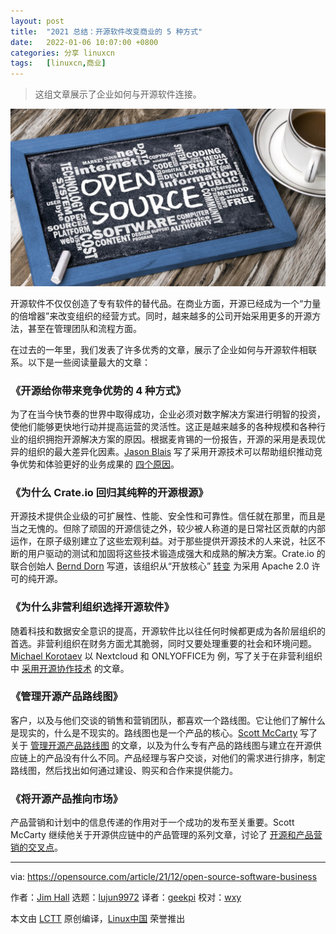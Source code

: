 ```yaml
---
layout: post
title:	"2021 总结：开源软件改变商业的 5 种方式"
date:	2022-01-06 10:07:00 +0800 
categories:	分享 linuxcn 
tags:	[linuxcn,商业]
---
```




> 
> 这组文章展示了企业如何与开源软件连接。
> 
> 
> 


![](/Asserts/Images/album/202201/06/100657stkkjn9froz4kkqk.jpg "A confusing business organization chart")


开源软件不仅仅创造了专有软件的替代品。在商业方面，开源已经成为一个“力量的倍增器”来改变组织的经营方式。同时，越来越多的公司开始采用更多的开源方法，甚至在管理团队和流程方面。


在过去的一年里，我们发表了许多优秀的文章，展示了企业如何与开源软件相联系。以下是一些阅读量最大的文章：


### 《开源给你带来竞争优势的 4 种方式》


为了在当今快节奏的世界中取得成功，企业必须对数字解决方案进行明智的投资，使他们能够更快地行动并提高运营的灵活性。这正是越来越多的各种规模和各种行业的组织拥抱开源解决方案的原因。根据麦肯锡的一份报告，开源的采用是表现优异的组织的最大差异化因素。[Jason Blais](https://opensource.com/users/jasonblais) 写了采用开源技术可以帮助组织推动竞争优势和体验更好的业务成果的 [四个原因](https://opensource.com/article/21/4/open-source-competitive-advantage)。


### 《为什么 Crate.io 回归其纯粹的开源根源》


开源技术提供企业级的可扩展性、性能、安全性和可靠性。信任就在那里，而且是当之无愧的。但除了顽固的开源信徒之外，较少被人称道的是日常社区贡献的内部运作，在原子级别建立了这些宏观利益。对于那些提供开源技术的人来说，社区不断的用户驱动的测试和加固将这些技术锻造成强大和成熟的解决方案。Crate.io 的联合创始人 [Bernd Dorn](https://opensource.com/users/bernd-dorn) 写道，该组织从“开放核心” [转变](https://opensource.com/article/21/4/crate-open-source) 为采用 Apache 2.0 许可的纯开源。


### 《为什么非营利组织选择开源软件》


随着科技和数据安全意识的提高，开源软件比以往任何时候都更成为各阶层组织的首选。非营利组织在财务方面尤其脆弱，同时又要处理重要的社会和环境问题。[Michael Korotaev](https://opensource.com/users/michaelk) 以 Nextcloud 和 ONLYOFFICE为 例，写了关于在非营利组织中 [采用开源协作技术](https://opensource.com/article/21/9/nonprofit-open-source) 的文章。


### 《管理开源产品路线图》


客户，以及与他们交谈的销售和营销团队，都喜欢一个路线图。它让他们了解什么是现实的，什么是不现实的。路线图也是一个产品的核心。[Scott McCarty](https://opensource.com/users/fatherlinux) 写了关于 [管理开源产品路线图](https://opensource.com/article/21/9/open-source-product-roadmap) 的文章，以及为什么专有产品的路线图与建立在开源供应链上的产品没有什么不同。产品经理与客户交谈，对他们的需求进行排序，制定路线图，然后找出如何通过建设、购买和合作来提供能力。


### 《将开源产品推向市场》


产品营销和计划中的信息传递的作用对于一个成功的发布至关重要。Scott McCarty 继续他关于开源供应链中的产品管理的系列文章，讨论了 [开源和产品营销的交叉点](https://opensource.com/article/21/10/open-source-product-market)。




---


via: <https://opensource.com/article/21/12/open-source-software-business>


作者：[Jim Hall](https://opensource.com/users/jim-hall) 选题：[lujun9972](https://github.com/lujun9972) 译者：[geekpi](https://github.com/geekpi) 校对：[wxy](https://github.com/wxy)


本文由 [LCTT](https://github.com/LCTT/TranslateProject) 原创编译，[Linux中国](https://linux.cn/) 荣誉推出
